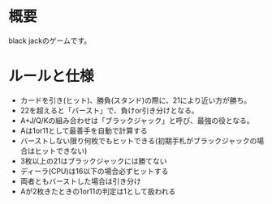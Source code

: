 # 概要
black jackのゲームです。

# ルールと仕様
- カードを引き(ヒット)、勝負(スタンド)の際に、21により近い方が勝ち。
- 22を超えると「バースト」で、負けor引き分けとなる。
- A+J/Q/Kの組み合わせは「ブラックジャック」と呼び、最強の役となる。
- Aは1or11として最善手を自動で計算する
- バーストしない限り何枚でもヒットできる(初期手札がブラックジャックの場合はヒットできない)
- 3枚以上の21はブラックジャックには勝てない
- ディーラ(CPU)は16以下の場合必ずヒットする
- 両者ともバーストした場合は引き分け
- Aが2枚きたときの1or11の判定は1として扱われる
